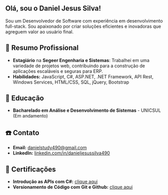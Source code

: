 ## Olá, sou o Daniel Jesus Silva!

Sou um Desenvolvedor de Software com experiência em desenvolvimento full-stack. Sou apaixonado por criar soluções eficientes e inovadoras que agreguem valor ao usuário final.

## 🚀 Resumo Profissional

- **Estagiário** na **Segeer Engenharia e Sistemas**: Trabalhei em uma variedade de projetos web, contribuindo para a construção de aplicações escaláveis e seguras para ERP.
- **Habilidades:** JavaScript, C#, ASP.NET, .NET Framework, API Rest, Windows Services, HTML/CSS, SQL, jQuery, Bootstrap


## 📖 Educação
- **Bacharelado em Análise e Desenvolvimento de Sistemas** - UNICSUL (Em andamento)

## ☎️ Contato
- **Email:** danielstudy490@gmail.com
- **LinkedIn:** [linkedin.com/in/danieljesussilva490](https://www.linkedin.com/in/danieljesussilva490/)

## 🥇 Certificações 
- **Introdução as APIs com C#:** [clique aqui](https://www.dio.me/certificate/WOOFQOB2/share)
- **Versionamento de Código com Git e Github:** [clique aqui](https://www.dio.me/certificate/CE970606/share)
